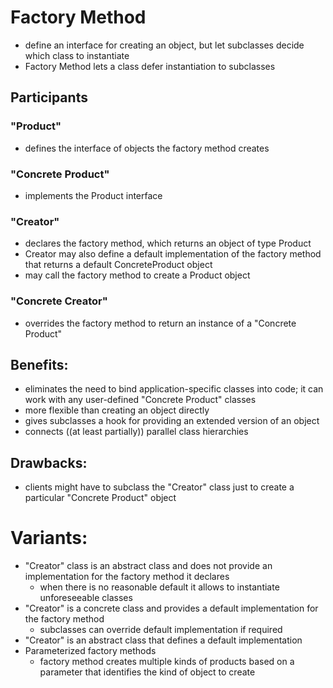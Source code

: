 # Factory Method
* define an interface for creating an object, but let subclasses decide which class
to instantiate
* Factory Method lets a class defer instantiation to subclasses

## Participants
### "Product"
* defines the interface of objects the factory method creates

### "Concrete Product"
* implements the Product interface

### "Creator"
* declares the factory method, which returns an object of type Product
* Creator may also define a default implementation of the factory
  method that returns a default ConcreteProduct object
* may call the factory method to create a Product object

### "Concrete Creator"
* overrides the factory method to return an instance of a "Concrete Product"

## Benefits:
* eliminates the need to bind application-specific classes into code; it can work with
  any user-defined "Concrete Product" classes
* more flexible than creating an object directly
* gives subclasses a hook for providing an extended version of an object
* connects ((at least partially)) parallel class hierarchies

## Drawbacks:
* clients might have to subclass the "Creator" class just to create a particular "Concrete Product" object

# Variants:
* "Creator" class is an abstract class and does not provide an implementation for the factory method it declares
  * when there is no reasonable default it allows to instantiate unforeseeable classes
* "Creator" is a concrete class and provides a default implementation for the factory method
  * subclasses can override default implementation if required
* "Creator" is an abstract class that defines a default implementation
* Parameterized factory methods
  * factory method creates multiple kinds of products based on a parameter that identifies the kind of object to create
